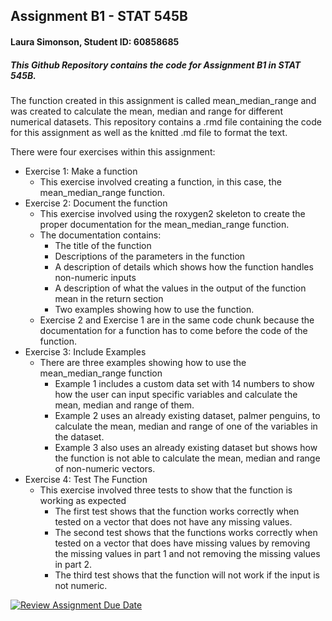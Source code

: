 ## Assignment B1 - STAT 545B
#### Laura Simonson, Student ID: 60858685
##### This Github Repository contains the code for Assignment B1 in STAT 545B. 

The function created in this assignment is called mean_median_range and was created to calculate the mean, median and range for different numerical datasets. 
This repository contains a .rmd file containing the code for this assignment as well as the knitted .md file to format the text. 

There were four exercises within this assignment:
* Exercise 1: Make a function
  * This exercise involved creating a function, in this case, the mean_median_range function.
* Exercise 2: Document the function
  * This exercise involved using the roxygen2 skeleton to create the proper documentation for the mean_median_range function.
  * The documentation contains:
      * The title of the function
      * Descriptions of the parameters in the function
      * A description of details which shows how the function handles non-numeric inputs
      * A description of what the values in the output of the function mean in the return section
      * Two examples showing how to use the function.
  * Exercise 2 and Exercise 1 are in the same code chunk because the documentation for a function has to come before the code of the function.
* Exercise 3: Include Examples
  * There are three examples showing how to use the mean_median_range function
      * Example 1 includes a custom data set with 14 numbers to show how the user can input specific variables and calculate the mean, median and range of them.
      * Example 2 uses an already existing dataset, palmer penguins, to calculate the mean, median and range of one of the variables in the dataset.
      * Example 3 also uses an already existing dataset but shows how the function is not able to calculate the mean, median and range of non-numeric vectors.
* Exercise 4: Test The Function
    * This exercise involved three tests to show that the function is working as expected
        * The first test shows that the function works correctly when tested on a vector that does not have any missing values.
        * The second test shows that the functions works correctly when tested on a vector that does have missing values by removing the missing values in part 1 and not removing the missing values in part 2.
        * The third test shows that the function will not work if the input is not numeric. 

[![Review Assignment Due Date](https://classroom.github.com/assets/deadline-readme-button-22041afd0340ce965d47ae6ef1cefeee28c7c493a6346c4f15d667ab976d596c.svg)](https://classroom.github.com/a/s4oIzs8K)
